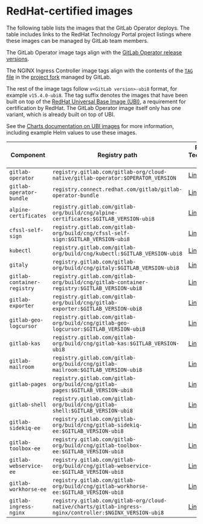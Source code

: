 # RedHat-certified images

The following table lists the images that the GitLab Operator deploys. The table includes links to the
RedHat Technology Portal project listings where these images can be managed by GitLab team members.

The GitLab Operator image tags align with the
[GitLab Operator release versions](https://gitlab.com/gitlab-org/cloud-native/gitlab-operator/-/releases).

The NGINX Ingress Controller image tags align with the contents of the
[`TAG` file](https://gitlab.com/gitlab-org/cloud-native/charts/gitlab-ingress-nginx/-/blob/main/TAG) in the
[project fork](https://gitlab.com/gitlab-org/cloud-native/charts/gitlab-ingress-nginx) managed by GitLab.

The rest of the image tags follow `v<GitLab version>-ubi8` format, for example `v15.4.0-ubi8`. The tag suffix denotes
the images that have been built on top of the
[RedHat Universal Base Image (UBI)](https://catalog.redhat.com/software/containers/ubi8/ubi/5c359854d70cc534b3a3784e?container-tabs=overview),
a requirement for certification by RedHat. The GitLab Operator image itself only has one variant, which is already
built on top of UBI.

See the [Charts documentation on UBI images](https://docs.gitlab.com/charts/advanced/ubi/index.html)
for more information, including example Helm values to use these images.

Component | Registry path | RedHat Technology Portal
-|-|-
`gitlab-operator` | `registry.gitlab.com/gitlab-org/cloud-native/gitlab-operator:$OPERATOR_VERSION` | [Link](https://connect.redhat.com/projects/629f9d952cb3e76438a9d40e/overview)
`gitlab-operator-bundle` | `registry.connect.redhat.com/gitlab/gitlab-operator-bundle` | [Link](https://connect.redhat.com/projects/5f6cbaa04fcb1bc3f0425fbf/overview)
`alpine-certificates` | `registry.gitlab.com/gitlab-org/build/cng/alpine-certificates:$GITLAB_VERSION-ubi8` | [Link](https://connect.redhat.com/projects/5fb615212977e7063dba93d0/overview)
`cfssl-self-sign` | `registry.gitlab.com/gitlab-org/build/cng/cfssl-self-sign:$GITLAB_VERSION-ubi8` | [Link](https://connect.redhat.com/projects/63474d9a673c3c4e34995d26/overview)
`kubectl` | `registry.gitlab.com/gitlab-org/build/cng/kubectl:$GITLAB_VERSION-ubi8` | [Link](https://connect.redhat.com/projects/5fb611335e09a3c40183e67f/overview)
`gitaly` | `registry.gitlab.com/gitlab-org/build/cng/gitaly:$GITLAB_VERSION-ubi8` | [Link](https://connect.redhat.com/projects/5fb60ec6c65ee7c76a2ad0d8/overview)
`gitlab-container-registry` | `registry.gitlab.com/gitlab-org/build/cng/gitlab-container-registry:$GITLAB_VERSION-ubi8` | [Link](https://connect.redhat.com/projects/5fb611e7935e0609ade7b2cb/overview)
`gitlab-exporter` | `registry.gitlab.com/gitlab-org/build/cng/gitlab-exporter:$GITLAB_VERSION-ubi8` | [Link](https://connect.redhat.com/projects/5fb60d575e09a3c40183e67c/overview)
`gitlab-geo-logcursor` | `registry.gitlab.com/gitlab-org/build/cng/gitlab-geo-logcursor:$GITLAB_VERSION-ubi8` | [Link](https://connect.redhat.com/projects/630683e0290892d1ec194033/overview)
`gitlab-kas` | `registry.gitlab.com/gitlab-org/build/cng/gitlab-kas:$GITLAB_VERSION-ubi8` | [Link](https://connect.redhat.com/projects/6306824c0d53878b3b4cc60d/overview)
`gitlab-mailroom` | `registry.gitlab.com/gitlab-org/build/cng/gitlab-mailroom:$GITLAB_VERSION-ubi8` | [Link](https://connect.redhat.com/projects/5fb60e0a5e09a3c40183e67d/overview)
`gitlab-pages` | `registry.gitlab.com/gitlab-org/build/cng/gitlab-pages:$GITLAB_VERSION-ubi8` | [Link](https://connect.redhat.com/projects/630683acb2ab2de150584661/overview)
`gitlab-shell` | `registry.gitlab.com/gitlab-org/build/cng/gitlab-shell:$GITLAB_VERSION-ubi8` | [Link](https://connect.redhat.com/projects/5fb57b5d3379deb31cba93e5/overview)
`gitlab-sidekiq-ee` | `registry.gitlab.com/gitlab-org/build/cng/gitlab-sidekiq-ee:$GITLAB_VERSION-ubi8` | [Link](https://connect.redhat.com/projects/5fb60b4a2977e7063dba93cb/overview)
`gitlab-toolbox-ee` | `registry.gitlab.com/gitlab-org/build/cng/gitlab-toolbox-ee:$GITLAB_VERSION-ubi8` | [Link](https://connect.redhat.com/projects/60fb728cc3450afa1bb969e2/overview)
`gitlab-webservice-ee` | `registry.gitlab.com/gitlab-org/build/cng/gitlab-webservice-ee:$GITLAB_VERSION-ubi8` | [Link](https://connect.redhat.com/projects/5fb607e4c65ee7c76a2ad0d4/overview)
`gitlab-workhorse-ee` | `registry.gitlab.com/gitlab-org/build/cng/gitlab-workhorse-ee:$GITLAB_VERSION-ubi8` | [Link](https://connect.redhat.com/projects/5fb60c7b5e09a3c40183e67b/overview)
`gitlab-ingress-nginx` | `registry.gitlab.com/gitlab-org/cloud-native/charts/gitlab-ingress-nginx/controller:$NGINX_VERSION-ubi8` | [Link](https://connect.redhat.com/projects/63335544bc888bc1ff145420/overview)
